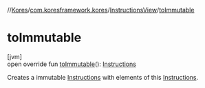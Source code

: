 //[Kores](../../../index.md)/[com.koresframework.kores](../index.md)/[InstructionsView](index.md)/[toImmutable](to-immutable.md)

# toImmutable

[jvm]\
open override fun [toImmutable](to-immutable.md)(): [Instructions](../-instructions/index.md)

Creates a immutable [Instructions](../-instructions/index.md) with elements of this [Instructions](../-instructions/index.md).
